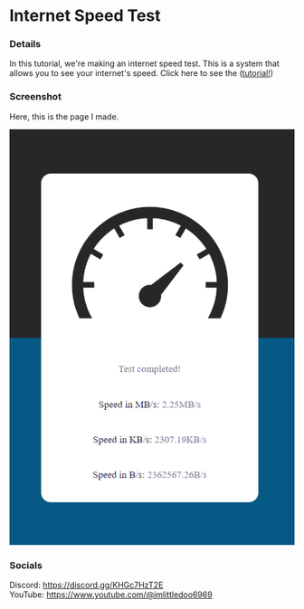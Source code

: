 # Internet Speed Test

### Details
In this tutorial, we're making an internet speed test. This is a system that allows you to see your internet's speed. Click here to see the ([tutorial!](https://youtu.be/hR0Qkj4g-NA))

### Screenshot

Here, this is the page I made.

![screenshot](screenshot.png)

### Socials

Discord: https://discord.gg/KHGc7HzT2E <br> YouTube: https://www.youtube.com/@imlittledoo6969
